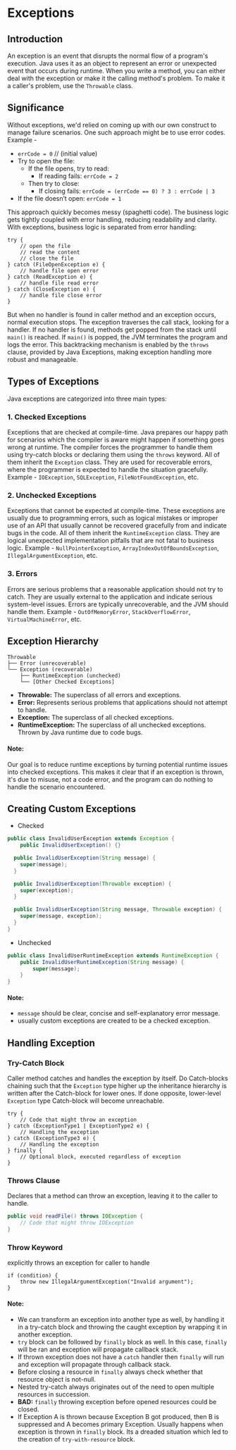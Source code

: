 # Exceptions

## Introduction
An exception is an event that disrupts the normal flow of a program's execution. Java uses it as an
object to represent an error or unexpected event that occurs during runtime. When you write a method,
you can either deal with the exception or make it the calling method's problem. To make it a caller's
problem, use the `Throwable` class.

## Significance
Without exceptions, we'd relied on coming up with our own construct to manage failure scenarios. One
such approach might be to use error codes. Example -

- `errCode = 0` // (initial value)
- Try to open the file:
  - If the file opens, try to read:
    - If reading fails: `errCode = 2`
  - Then try to close:
    - If closing fails: `errCode = (errCode == 0) ? 3 : errCode | 3`
- If the file doesn’t open: `errCode = 1`

This approach quickly becomes messy (spaghetti code). The business logic gets tightly coupled with
error handling, reducing readability and clarity. With exceptions, business logic is separated from
error handling:
```
try {
    // open the file
    // read the content
    // close the file
} catch (FileOpenException e) {
    // handle file open error
} catch (ReadException e) {
    // handle file read error
} catch (CloseException e) {
    // handle file close error
}
```
But when no handler is found in caller method and an exception occurs, normal execution stops. The
exception traverses the call stack, looking for a handler. If no handler is found, methods get popped
from the stack until `main()` is reached. If `main()` is popped, the JVM terminates the program and
logs the error. This backtracking mechanism is enabled by the `throws` clause, provided by Java Exceptions,
making exception handling more robust and manageable.

## Types of Exceptions
Java exceptions are categorized into three main types:

### 1. Checked Exceptions
Exceptions that are checked at compile-time. Java prepares our happy path for scenarios which the
compiler is aware might happen if something goes wrong at runtime. The compiler forces the programmer
to handle them using try-catch blocks or declaring them using the `throws` keyword. All of them inherit
the `Exception` class. They are used for recoverable errors, where the programmer is expected to
handle the situation gracefully. Example - `IOException`, `SQLException`, `FileNotFoundException`, etc.

### 2. Unchecked Exceptions
Exceptions that cannot be expected at compile-time. These exceptions are usually due to programming
errors, such as logical mistakes or improper use of an API that usually cannot be recovered gracefully
from and indicate bugs in the code. All of them inherit the `RuntimeException` class. They are logical
unexpected implementation pitfalls that are not fatal to business logic.
Example - `NullPointerException`, `ArrayIndexOutOfBoundsException`, `IllegalArgumentException`, etc.

### 3. Errors
Errors are serious problems that a reasonable application should not try to catch. They are usually
external to the application and indicate serious system-level issues. Errors are typically unrecoverable,
and the JVM should handle them. Example - `OutOfMemoryError`, `StackOverflowError`, `VirtualMachineError`, etc.

## Exception Hierarchy
```
Throwable
├── Error (unrecoverable)
└── Exception (recoverable)
    ├── RuntimeException (unchecked)
    └── [Other Checked Exceptions]
```
- **Throwable:** The superclass of all errors and exceptions.
- **Error:** Represents serious problems that applications should not attempt to handle.
- **Exception:** The superclass of all checked exceptions.
- **RuntimeException:** The superclass of all unchecked exceptions. Thrown by Java runtime due to code bugs.

#### Note:
Our goal is to reduce runtime exceptions by turning potential runtime issues into checked exceptions.
This makes it clear that if an exception is thrown, it's due to misuse, not a code error, and the
program can do nothing to handle the scenario encountered.

## Creating Custom Exceptions
- Checked
```java
public class InvalidUserException extends Exception {
    public InvalidUserException() {}

  public InvalidUserException(String message) {
    super(message);
  }

  public InvalidUserException(Throwable exception) {
    super(exception);
  }

  public InvalidUserException(String message, Throwable exception) {
    super(message, exception);
  }
}
```
- Unchecked
```java
public class InvalidUserRuntimeException extends RuntimeException {
    public InvalidUserRuntimeException(String message) {
        super(message);
    }
}
```
#### Note:
- `message` should be clear, concise and self-explanatory error message.
- usually custom exceptions are created to be a checked exception.

## Handling Exception
### Try-Catch Block
Caller method catches and handles the exception by itself. Do Catch-blocks chaining such that the
`Exception` type higher up the inheritance hierarchy is written after the Catch-block for lower ones.
If done opposite, lower-level `Exception` type Catch-block will become unreachable.
```
try {
    // Code that might throw an exception
} catch (ExceptionType1 | ExceptionType2 e) {
    // Handling the exception
} catch (ExceptionType3 e) {
    // Handling the exception
} finally {
    // Optional block, executed regardless of exception
}
```
### Throws Clause
Declares that a method can throw an exception, leaving it to the caller to handle.
```java
public void readFile() throws IOException {
    // Code that might throw IOException
}
```
### Throw Keyword
explicitly throws an exception for caller to handle
```
if (condition) {
    throw new IllegalArgumentException("Invalid argument");
}
```
#### Note:
- We can transform an exception into another type as well, by handling it in a try-catch block and
throwing the caught exception by wrapping it in another exception.
- `try` block can be followed by `finally` block as well. In this case, `finally` will be ran and
exception will propagate callback stack.
- If thrown exception does not have a `catch` handler then `finally` will run and exception will
propagate through callback stack.
- Before closing a resource in `finally` always check whether that resource object is not-null.
- Nested try-catch always originates out of the need to open multiple resources in succession.
- **BAD:** `finally` throwing exception before opened resources could be closed.
- If Exception A is thrown because Exception B got produced, then B is suppressed and A becomes
primary Exception. Usually happens when exception is thrown in `finally` block. Its a dreaded
situation which led to the creation of `try-with-resource` block.
